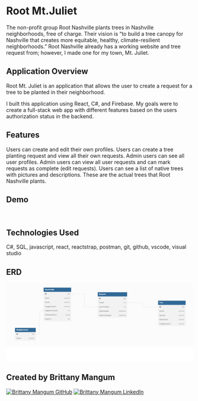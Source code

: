 # Root Mt.Juliet

The non-profit group Root Nashville plants trees in Nashville neighborhoods, free of charge. Their vision is “to build a tree canopy for Nashville that creates more equitable, healthy, climate-resilient neighborhoods.” Root Nashville already has a working website and tree request from; however, I made one for my town, Mt. Juliet.

## Application Overview

Root Mt. Juliet is an application that allows the user to create a request for a tree to be planted in their neighborhood.

I built this application using React, C#, and Firebase. My goals were to create a full-stack web app with different features based on the users authorization status in the backend. 

## Features

Users can create and edit their own profiles. 
Users can create a tree planting request and view all their own requests.
Admin users can see all user profiles.
Admin users can view all user requests and can mark requests as complete (edit requests).
Users can see a list of native trees with pictures and descriptions. These are the actual trees that Root Nashville plants.

## Demo


<img src="./Demo_RootMJ.mp4" alt="">


## Technologies Used

C#, SQL, javascript, react, reactstrap, postman, git, github, vscode, visual studio


## ERD
<img src="./RootMJ_ERD.png" alt="">


## Created by Brittany Mangum
<a href="https://github.com/bmangum8" target="_blank"><img src="https://img.shields.io/badge/github%20-%23121011.svg?&style=for-the-badge&logo=github&logoColor=white" alt="Brittany Mangum GitHub" style="height: auto !important;width: auto !important;" /></a> <a href="https://www.linkedin.com/in/brittany-t-mangum/" target="_blank"><img src="https://img.shields.io/badge/linkedin%20-%230077B5.svg?&style=for-the-badge&logo=linkedin&logoColor=white" alt="Brittany Mangum LinkedIn" style="height: auto !important;width: auto !important;" /></a>
